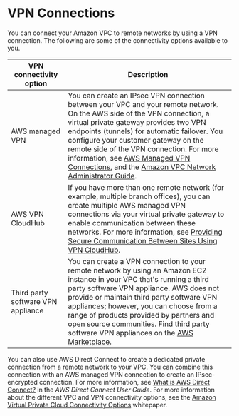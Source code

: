 # VPN Connections<a name="vpn-connections"></a>

You can connect your Amazon VPC to remote networks by using a VPN connection\. The following are some of the connectivity options available to you\.


| VPN connectivity option | Description | 
| --- | --- | 
| AWS managed VPN  | You can create an IPsec VPN connection between your VPC and your remote network\. On the AWS side of the VPN connection, a virtual private gateway provides two VPN endpoints \(tunnels\) for automatic failover\. You configure your customer gateway on the remote side of the VPN connection\. For more information, see [AWS Managed VPN Connections](VPC_VPN.md), and the [Amazon VPC Network Administrator Guide](http://docs.aws.amazon.com/AmazonVPC/latest/NetworkAdminGuide/)\. | 
| AWS VPN CloudHub | If you have more than one remote network \(for example, multiple branch offices\), you can create multiple AWS managed VPN connections via your virtual private gateway to enable communication between these networks\. For more information, see [Providing Secure Communication Between Sites Using VPN CloudHub](VPN_CloudHub.md)\. | 
| Third party software VPN appliance | You can create a VPN connection to your remote network by using an Amazon EC2 instance in your VPC that's running a third party software VPN appliance\. AWS does not provide or maintain third party software VPN appliances; however, you can choose from a range of products provided by partners and open source communities\. Find third party software VPN appliances on the [AWS Marketplace](https://aws.amazon.com/marketplace/search/results/ref=brs_navgno_search_box?searchTerms=vpn)\. | 

You can also use AWS Direct Connect to create a dedicated private connection from a remote network to your VPC\. You can combine this connection with an AWS managed VPN connection to create an IPsec\-encrypted connection\. For more information, see [What is AWS Direct Connect?](http://docs.aws.amazon.com/directconnect/latest/UserGuide/Welcome.html) in the *AWS Direct Connect User Guide*\. For more information about the different VPC and VPN connectivity options, see the [Amazon Virtual Private Cloud Connectivity Options](http://media.amazonwebservices.com/AWS_Amazon_VPC_Connectivity_Options.pdf) whitepaper\.